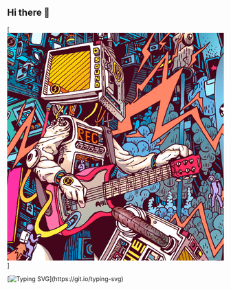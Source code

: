  ## Hi there 👋
[![](guittv.gif)]
<!--
### I'm Ruslan, novice frontend developer,
### ___I dream to create something great!!!___ -->
[![Typing SVG](https://readme-typing-svg.herokuapp.com?size=15&duration=6000&color=F7B60E&center=true&vCenter=true&width=600&height=150&lines=I'm+Ruslan%2C+a+novice+frontend+developer+in+the+two+universes.)](https://git.io/typing-svg)




<!--
**kobalt16/kobalt16** is a ✨ _special_ ✨ repository because its `README.md` (this file) appears on your GitHub profile.

Here are some ideas to get you started:

- 🔭 I’m currently working on ...
- 🌱 I’m currently learning ...
- 👯 I’m looking to collaborate on ...
- 🤔 I’m looking for help with ...
- 💬 Ask me about ...
- 📫 How to reach me: ...
- 😄 Pronouns: ...
- ⚡ Fun fact: ...
-->
